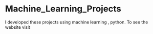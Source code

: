 # Machine_Learning_Projects
I developed these projects using machine learning , python. To see the website visit
